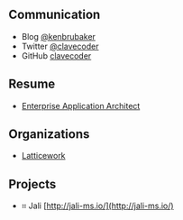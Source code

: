 ## Communication

- Blog [@kenbrubaker](https://medium.com/@kenbrubaker)
- Twitter [@clavecoder](https://twitter.com/clavecoder)
- GitHub [clavecoder](https://github.com/clavecoder)

## Resume

- [Enterprise Application Architect](./resume/KENBRUBAKER.md)

## Organizations

- [Latticework](https://github.com/latticework)

## Projects

- ⌗ Jali [http://jali-ms.io/](http://jali-ms.io/)
